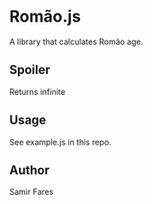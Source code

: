 # Romão.js

A library that calculates Romão age.

## Spoiler

Returns infinite

## Usage

See example.js in this repo.

## Author

Samir Fares